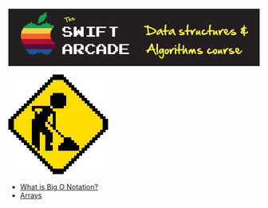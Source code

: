 ![](images/banner.png)

![](images/construction.gif) 



- [What is Big O Notation?](1-BigO/README.md)
- [Arrays]()